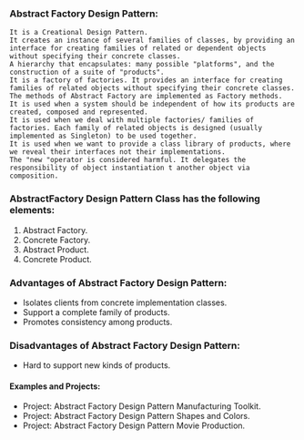 ### Abstract Factory Design Pattern:
	It is a Creational Design Pattern. 
	It creates an instance of several families of classes, by providing an interface for creating families of related or dependent objects without specifying their concrete classes.
	A hierarchy that encapsulates: many possible "platforms", and the construction of a suite of "products".
	It is a factory of factories. It provides an interface for creating families of related objects without specifying their concrete classes.
	The methods of Abstract Factory are implemented as Factory methods.
	It is used when a system should be independent of how its products are created, composed and represented.
	It is used when we deal with multiple factories/ families of factories. Each family of related objects is designed (usually implemented as Singleton) to be used together.
	It is used when we want to provide a class library of products, where we reveal their interfaces not their implementations.
	The "new "operator is considered harmful. It delegates the responsibility of object instantiation t another object via composition.
	
	
###  AbstractFactory Design Pattern Class has the following	elements:
1. Abstract Factory.
2. Concrete Factory.
3. Abstract Product.
4. Concrete Product.


### Advantages of Abstract Factory Design Pattern:
- Isolates clients from concrete implementation classes.
- Support a complete family of products.
- Promotes consistency among products.


### Disadvantages of Abstract Factory Design Pattern:
- Hard to support new kinds of products.


#### Examples and Projects:
- Project:	Abstract Factory Design Pattern Manufacturing Toolkit.
- Project:	Abstract Factory Design Pattern Shapes and Colors.
- Project:	Abstract Factory Design Pattern Movie Production.
